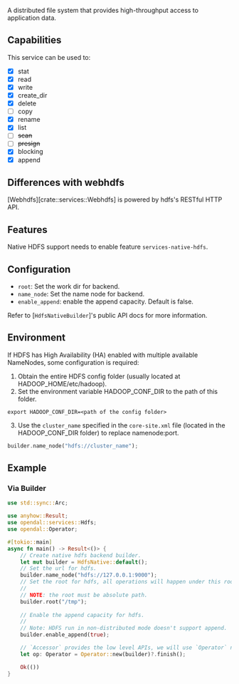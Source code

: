 A distributed file system that provides high-throughput access to application data.

## Capabilities

This service can be used to:

- [x] stat
- [x] read
- [x] write
- [x] create_dir
- [x] delete
- [ ] copy
- [x] rename
- [x] list
- [ ] ~~scan~~
- [ ] ~~presign~~
- [x] blocking
- [x] append

## Differences with webhdfs

[Webhdfs][crate::services::Webhdfs] is powered by hdfs's RESTful HTTP API.

## Features

Native HDFS support needs to enable feature `services-native-hdfs`.

## Configuration

- `root`: Set the work dir for backend.
- `name_node`: Set the name node for backend.
- `enable_append`: enable the append capacity. Default is false.

Refer to [`HdfsNativeBuilder`]'s public API docs for more information.

## Environment

If HDFS has High Availability (HA) enabled with multiple available NameNodes, some configuration is required:
1. Obtain the entire HDFS config folder (usually located at HADOOP_HOME/etc/hadoop).
2. Set the environment variable HADOOP_CONF_DIR to the path of this folder.
```shell
export HADOOP_CONF_DIR=<path of the config folder>
```
3. Use the `cluster_name` specified in the `core-site.xml` file (located in the HADOOP_CONF_DIR folder) to replace namenode:port.

```rust
builder.name_node("hdfs://cluster_name");
```

## Example

### Via Builder

```rust
use std::sync::Arc;

use anyhow::Result;
use opendal::services::Hdfs;
use opendal::Operator;

#[tokio::main]
async fn main() -> Result<()> {
    // Create native hdfs backend builder.
    let mut builder = HdfsNative::default();
    // Set the url for hdfs.
    builder.name_node("hdfs://127.0.0.1:9000");
    // Set the root for hdfs, all operations will happen under this root.
    //
    // NOTE: the root must be absolute path.
    builder.root("/tmp");
    
    // Enable the append capacity for hdfs. 
    // 
    // Note: HDFS run in non-distributed mode doesn't support append.
    builder.enable_append(true);

    // `Accessor` provides the low level APIs, we will use `Operator` normally.
    let op: Operator = Operator::new(builder)?.finish();

    Ok(())
}
```
